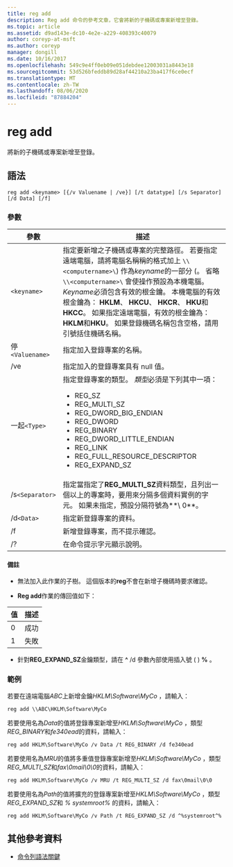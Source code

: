 ```yaml
---
title: reg add
description: Reg add 命令的參考文章，它會將新的子機碼或專案新增至登錄。
ms.topic: article
ms.assetid: d9ad143e-dc10-4e2e-a229-408393c40079
author: coreyp-at-msft
ms.author: coreyp
manager: dongill
ms.date: 10/16/2017
ms.openlocfilehash: 549c9e4ff0eb09e051debdee12003031a8443e18
ms.sourcegitcommit: 53d526bfeddb89d28af44210a23ba417f6ce0ecf
ms.translationtype: MT
ms.contentlocale: zh-TW
ms.lasthandoff: 08/06/2020
ms.locfileid: "87884204"
---
```

# <a name="reg-add"></a>reg add

將新的子機碼或專案新增至登錄。

## <a name="syntax"></a>語法

```
reg add <keyname> [{/v Valuename | /ve}] [/t datatype] [/s Separator] [/d Data] [/f]
```

### <a name="parameters"></a>參數

| 參數 | 描述 |
|--|--|
| `<keyname>` | 指定要新增之子機碼或專案的完整路徑。 若要指定遠端電腦，請將電腦名稱稱的格式加上 `\\<computername>\`) 作為*keyname*的一部分 (。 省略 `\\<computername>\` 會使操作預設為本機電腦。 *Keyname*必須包含有效的根金鑰。 本機電腦的有效根金鑰為： **HKLM**、 **HKCU**、 **HKCR**、 **HKU**和**HKCC**。 如果指定遠端電腦，有效的根金鑰為： **HKLM**和**HKU**。 如果登錄機碼名稱包含空格，請用引號括住機碼名稱。 |
| 停`<Valuename>` | 指定加入登錄專案的名稱。 |
| /ve | 指定加入的登錄專案具有 null 值。 |
| 一起`<Type>` | 指定登錄專案的類型。 *類型*必須是下列其中一項：<ul><li>REG_SZ</li><li>REG_MULTI_SZ</li><li>REG_DWORD_BIG_ENDIAN</li><li>REG_DWORD</li><li>REG_BINARY</li><li>REG_DWORD_LITTLE_ENDIAN</li><li>REG_LINK</li><li>REG_FULL_RESOURCE_DESCRIPTOR</li><li> REG_EXPAND_SZ </li></ul> |
| /s`<Separator>` | 指定當指定了**REG_MULTI_SZ**資料類型，且列出一個以上的專案時，要用來分隔多個資料實例的字元。 如果未指定，預設分隔符號為**\ 0**。 |
| /d`<Data>` | 指定新登錄專案的資料。 |
| /f | 新增登錄專案，而不提示確認。 |
| /? | 在命令提示字元顯示說明。 |

#### <a name="remarks"></a>備註

- 無法加入此作業的子樹。 這個版本的**reg**不會在新增子機碼時要求確認。

- **Reg add**作業的傳回值如下：

| 值 | 描述 |
|--|--|
| 0 | 成功 |
| 1 | 失敗 |

- 針對**REG_EXPAND_SZ**金鑰類型，請在 **^** /d 參數內部使用插入號 ( ) **%** 。

### <a name="examples"></a>範例

若要在遠端電腦*ABC*上新增金鑰*HKLM\Software\MyCo* ，請輸入：

```
reg add \\ABC\HKLM\Software\MyCo
```

若要使用名為*Data*的值將登錄專案新增至*HKLM\Software\MyCo* ，類型*REG_BINARY*和*fe340ead*的資料，請輸入：

```
reg add HKLM\Software\MyCo /v Data /t REG_BINARY /d fe340ead
```

若要使用名為*MRU*的值將多重值登錄專案新增至*HKLM\Software\MyCo* ，類型*REG_MULTI_SZ*和*fax\0mail\0\0*的資料，請輸入：

```
reg add HKLM\Software\MyCo /v MRU /t REG_MULTI_SZ /d fax\0mail\0\0
```

若要使用名為*Path*的值將擴充的登錄專案新增至*HKLM\Software\MyCo* ，類型*REG_EXPAND_SZ*和 *% systemroot%* 的資料，請輸入：

```
reg add HKLM\Software\MyCo /v Path /t REG_EXPAND_SZ /d ^%systemroot^%
```

## <a name="additional-references"></a>其他參考資料

- [命令列語法關鍵](command-line-syntax-key.md)

